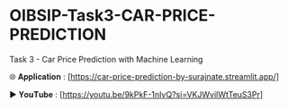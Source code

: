 # OIBSIP-Task3-CAR-PRICE-PREDICTION
Task 3 - Car Price Prediction with Machine Learning 

🌐 𝐀𝐩𝐩𝐥𝐢𝐜𝐚𝐭𝐢𝐨𝐧 : [https://car-price-prediction-by-surajnate.streamlit.app/]

▶️ 𝐘𝐨𝐮𝐓𝐮𝐛𝐞 : [https://youtu.be/9kPkF-1nIvQ?si=VKJWviIWtTeuS3Pr]
